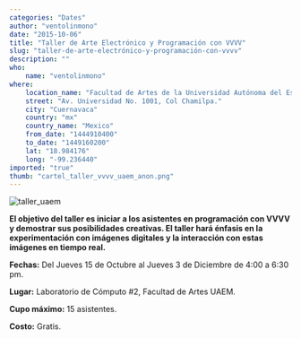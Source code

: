 ```yaml
---
categories: "Dates"
author: "ventolinmono"
date: "2015-10-06"
title: "Taller de Arte Electrónico y Programación con VVVV"
slug: "taller-de-arte-electrónico-y-programación-con-vvvv"
description: ""
who: 
    name: "ventolinmono"
where: 
    location_name: "Facultad de Artes de la Universidad Autónoma del Estado de Morelos"
    street: "Av. Universidad No. 1001, Col Chamilpa."
    city: "Cuernavaca"
    country: "mx"
    country_name: "Mexico"
    from_date: "1444910400"
    to_date: "1449160200"
    lat: "18.984176"
    long: "-99.236440"
imported: "true"
thumb: "cartel_taller_vvvv_uaem_anon.png"
---
```



![taller_uaem](cartel_taller_vvvv_uaem_anon.png)



**El objetivo del taller es iniciar a los asistentes en programación con VVVV y demostrar sus posibilidades creativas. El taller hará énfasis en la experimentación con imágenes digitales y la interacción con estas imágenes en tiempo real.**

**Fechas:** Del Jueves 15 de Octubre al Jueves 3 de Diciembre de 4:00 a 6:30 pm.

**Lugar:** Laboratorio de Cómputo #2, Facultad de Artes UAEM.

**Cupo máximo:** 15 asistentes.

**Costo:** Gratis.